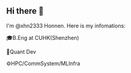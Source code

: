 ## Hi there 👋

I'm @xhn2333 Honnen. Here is my infomations:

🎓B.Eng at CUHK(Shenzhen)

💼Quant Dev

⚙HPC/CommSystem/MLInfra
